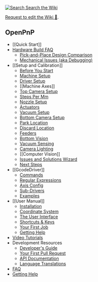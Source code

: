 [![Search](https://user-images.githubusercontent.com/9963310/182446869-7a6e5ab4-6547-4a5b-9dbe-8a5a4588cf35.png) Search the Wiki](/openpnp/openpnp/search?type=wikis)

[Request to edit the Wiki 📧](mailto:jason@vonnieda.org).

OpenPnP
-------

* [[Quick Start]]
* [Hardware Build FAQ](https://github.com/openpnp/openpnp/wiki/Build-FAQ)
    * [Pick-and-Place Design Comparison](https://github.com/openpnp/openpnp/wiki/Pick-and-Place-Design-Comparison)
    * [Mechanical Issues (aka Debugging)](https://github.com/openpnp/openpnp/wiki/Mechanical-Issues-(aka-Debugging))
* [[Setup and Calibration]]
    * [Before You Start](https://github.com/openpnp/openpnp/wiki/Setup-and-Calibration_Before-You-Start)
    * [Machine Setup](https://github.com/openpnp/openpnp/wiki/Setup-and-Calibration_Machine-Setup)
    * [Driver Setup](https://github.com/openpnp/openpnp/wiki/Setup-and-Calibration_Driver-Setup)
    * [[Machine Axes]]
    * [Top Camera Setup](https://github.com/openpnp/openpnp/wiki/Setup-and-Calibration_Top-Camera-Setup)
    * [Steps Per Mm](https://github.com/openpnp/openpnp/wiki/Setup-and-Calibration_Steps-Per-Mm)
    * [Nozzle Setup](https://github.com/openpnp/openpnp/wiki/Setup-and-Calibration_Nozzle-Setup)
    * [Actuators](https://github.com/openpnp/openpnp/wiki/Setup-and-Calibration_Actuators)
    * [Vacuum Setup](https://github.com/openpnp/openpnp/wiki/Setup-and-Calibration_Vacuum-Setup)
    * [Bottom Camera Setup](https://github.com/openpnp/openpnp/wiki/Setup-and-Calibration_Bottom-Camera-Setup)
    * [Park Location](https://github.com/openpnp/openpnp/wiki/Setup-and-Calibration_Park-Location)
    * [Discard Location](https://github.com/openpnp/openpnp/wiki/Setup-and-Calibration_Discard-Location)
    * [Feeders](https://github.com/openpnp/openpnp/wiki/Setup-and-Calibration_Feeders)
    * [Bottom Vision](https://github.com/openpnp/openpnp/wiki/Setup-and-Calibration_Bottom-Vision)
    * [Vacuum Sensing](https://github.com/openpnp/openpnp/wiki/Setup-and-Calibration_Vacuum-Sensing)
    * [Camera Lighting](https://github.com/openpnp/openpnp/wiki/Setup-and-Calibration_Camera-Lighting)
    * [[Computer Vision]]
    * [Issues and Solutions Wizard](https://github.com/openpnp/openpnp/wiki/Issues-and-Solutions)
    * [Next Steps](https://github.com/openpnp/openpnp/wiki/Setup-and-Calibration_Next-Steps)
* [[GcodeDriver]]
    * [Commands](https://github.com/openpnp/openpnp/wiki/GcodeDriver_Command-Reference)
    * [Regular Expressions](https://github.com/openpnp/openpnp/wiki/GcodeDriver#regular-expressions-receiving-responses)
    * [Axis Config](https://github.com/openpnp/openpnp/wiki/GcodeDriver_Axis-Mapping)
    * [Sub-Drivers](https://github.com/openpnp/openpnp/wiki/GcodeDriver#sub-drivers)
    * [Examples](https://github.com/openpnp/openpnp/wiki/GcodeDriver_Example-Configurations)
* [[User Manual]]
    * [Installation](https://github.com/openpnp/openpnp/wiki/User-Manual#installation)
    * [Coordinate System](https://github.com/openpnp/openpnp/wiki/User-Manual#coordinate-system)
    * [The User Interface](https://github.com/openpnp/openpnp/wiki/User-Manual#the-user-interface)
    * [Shortcuts & Keys](https://github.com/openpnp/openpnp/wiki/User-Manual#keyboard-shortcuts)
    * [Your First Job](https://github.com/openpnp/openpnp/wiki/User-Manual#your-first-job)
    * [Getting Help](https://github.com/openpnp/openpnp/wiki/User-Manual#getting-help)
* [Video Tutorials](https://github.com/openpnp/openpnp/wiki/Video-Tutorials)
* Development Resources
    * [Developer's Guide](https://github.com/openpnp/openpnp/wiki/Developers-Guide)
    * [Your First Pull Request](https://github.com/openpnp/openpnp/wiki/Your-First-Pull-Request)
    * [API Documentation](http://openpnp.org/api)
    * [Language Translations](https://github.com/openpnp/openpnp/blob/test/TRANSLATIONS.md)
* [FAQ](https://github.com/openpnp/openpnp/wiki/FAQ)
* [Getting Help](https://github.com/openpnp/openpnp/wiki/Getting-Help)

